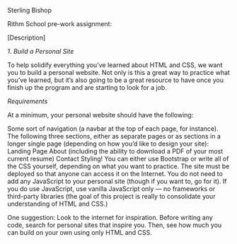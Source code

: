 Sterling Bishop

Rithm School pre-work assignment:

[Description]

*1. Build a Personal Site*

To help solidify everything you’ve learned about HTML and CSS, we want you to build a personal website. Not only is this a great way to practice what you’ve learned, but it’s also going to be a great resource to have once you finish up the program and are starting to look for a job.

*Requirements*

At a minimum, your personal website should have the following:

Some sort of navigation (a navbar at the top of each page, for instance).
The following three sections, either as separate pages or as sections in a longer single page (depending on how you’d like to design your site):
Landing Page
About (including the ability to download a PDF of your most current resume)
Contact
Styling! You can either use Bootstrap or write all of the CSS yourself, depending on what you want to practice.
The site must be deployed so that anyone can access it on the Internet.
You do not need to add any JavaScript to your personal site (though if you want to, go for it). If you do use JavaScript, use vanilla JavaScript only — no frameworks or third-party libraries (the goal of this project is really to consolidate your understanding of HTML and CSS.)

One suggestion: Look to the internet for inspiration. Before writing any code, search for personal sites that inspire you. Then, see how much you can build on your own using only HTML and CSS.

